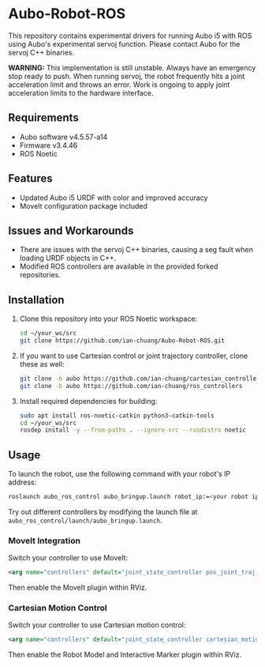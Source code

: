 # Aubo-Robot-ROS

This repository contains experimental drivers for running Aubo i5 with ROS using Aubo's experimental servoj function. Please contact Aubo for the servoj C++ binaries.

**WARNING:** This implementation is still unstable. Always have an emergency stop ready to push. When running servoj, the robot frequently hits a joint acceleration limit and throws an error. Work is ongoing to apply joint acceleration limits to the hardware interface.

## Requirements
- Aubo software v4.5.57-a14
- Firmware v3.4.46
- ROS Noetic

## Features
- Updated Aubo i5 URDF with color and improved accuracy
- MoveIt configuration package included

## Issues and Workarounds
- There are issues with the servoj C++ binaries, causing a seg fault when loading URDF objects in C++.
- Modified ROS controllers are available in the provided forked repositories.

## Installation
1. Clone this repository into your ROS Noetic workspace:
    ```bash
    cd ~/your_ws/src
    git clone https://github.com/ian-chuang/Aubo-Robot-ROS.git
    ```

2. If you want to use Cartesian control or joint trajectory controller, clone these as well:
    ```bash
    git clone -b aubo https://github.com/ian-chuang/cartesian_controllers.git 
    git clone -b aubo https://github.com/ian-chuang/ros_controllers 
    ```

3. Install required dependencies for building:
    ```bash
    sudo apt install ros-noetic-catkin python3-catkin-tools
    cd ~/your_ws/src
    rosdep install -y --from-paths . --ignore-src --rosdistro noetic
    ```

## Usage
To launch the robot, use the following command with your robot's IP address:
```bash
roslaunch aubo_ros_control aubo_bringup.launch robot_ip:=<your robot ip>
```

Try out different controllers by modifying the launch file at `aubo_ros_control/launch/aubo_bringup.launch`.

### MoveIt Integration
Switch your controller to use MoveIt:
```xml
<arg name="controllers" default="joint_state_controller pos_joint_traj_controller"/>
```
Then enable the MoveIt plugin within RViz.

### Cartesian Motion Control
Switch your controller to use Cartesian motion control:
```xml
<arg name="controllers" default="joint_state_controller cartesian_motion_controller motion_control_handle"/>
```
Then enable the Robot Model and Interactive Marker plugin within RViz.